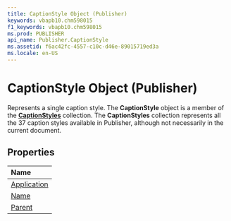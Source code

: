 ```yaml
---
title: CaptionStyle Object (Publisher)
keywords: vbapb10.chm598015
f1_keywords: vbapb10.chm598015
ms.prod: PUBLISHER
api_name: Publisher.CaptionStyle
ms.assetid: f6ac42fc-4557-c10c-d46e-89015719ed3a
ms.locale: en-US
---
```



# CaptionStyle Object (Publisher)

Represents a single caption style. The  **CaptionStyle** object is a member of the **[CaptionStyles](captionstyles-object-publisher.md)** collection. The **CaptionStyles** collection represents all the 37 caption styles available in Publisher, although not necessarily in the current document.
 


## Properties



|**Name**|
|:-----|
|[Application](captionstyle.application-property-publisher.md)|
|[Name](captionstyle.name-property-publisher.md)|
|[Parent](captionstyle.parent-property-publisher.md)|

